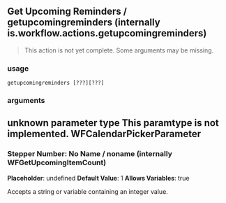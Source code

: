 
## Get Upcoming Reminders / getupcomingreminders (internally is.workflow.actions.getupcomingreminders)

> This action is not yet complete. Some arguments may be missing.

### usage
`getupcomingreminders [???][???]`

### arguments
unknown parameter type This paramtype is not implemented. WFCalendarPickerParameter
---
### Stepper Number: No Name / noname (internally WFGetUpcomingItemCount)
**Placeholder**: undefined
**Default Value**: 1
**Allows Variables**: true


Accepts a string 
or variable
containing an integer value.
